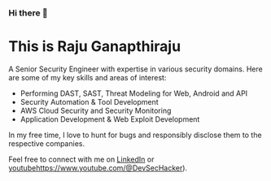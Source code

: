 ### Hi there 👋

# This is Raju Ganapthiraju

A Senior Security Engineer with expertise in various security domains. Here are some of my key skills and areas of interest:

- Performing DAST, SAST, Threat Modeling for Web, Android and API
- Security Automation & Tool Development
- AWS Cloud Security and Security Monitoring
- Application Development & Web Exploit Development

In my free time, I love to hunt for bugs and responsibly disclose them to the respective companies.

Feel free to connect with me on [LinkedIn](https://www.linkedin.com/in/rajuganapathiraju7/) or [youtube](https://www.youtube.com/@DevSecHacker)https://www.youtube.com/@DevSecHacker).


